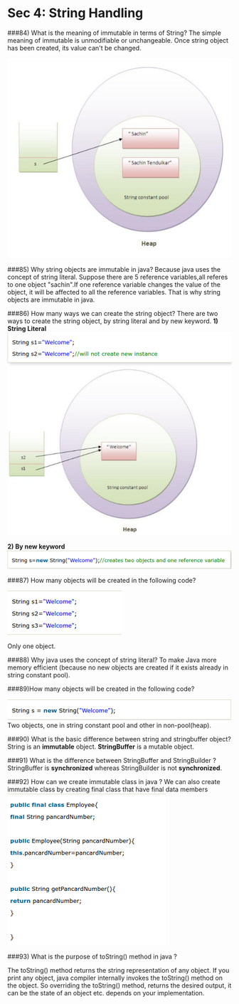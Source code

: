 # Sec 4: String Handling

###84) What is the meaning of immutable in terms of String?
The simple meaning of immutable is unmodifiable or unchangeable. Once string object has been created, its value can't be changed.

![](sec2_23.png)

###85) Why string objects are immutable in java?
Because java uses the concept of string literal. Suppose there are 5 reference variables,all referes to one object "sachin".If one reference variable changes the value of the object, it will be affected to all the reference variables. That is why string objects are immutable in java.


###86) How many ways we can create the string object?
There are two ways to create the string object, by string literal and by new keyword.
**1) String Literal**
![](sec2_24.png)

**2) By new keyword**
![](sec2_25.png)

###87) How many objects will be created in the following code?

![](sec2_26.png)

Only one object.


###88) Why java uses the concept of string literal?
To make Java more memory efficient (because no new objects are created if it exists already in string constant pool).

###89)How many objects will be created in the following code?

![](sec2_27.png)
Two objects, one in string constant pool and other in non-pool(heap).


###90) What is the basic difference between string and stringbuffer object?
String is an **immutable** object. **StringBuffer** is a mutable object.


###91) What is the difference between StringBuffer and StringBuilder ?
StringBuffer is **synchronized** whereas StringBuilder is not **synchronized**.


###92) How can we create immutable class in java ?
We can also create immutable class by creating final class that have final data members
![](sec2_28.png)


###93) What is the purpose of toString() method in java ?

The toString() method returns the string representation of any object. If you print any object, java compiler internally invokes the toString() method on the object. So overriding the toString() method, returns the desired output, it can be the state of an object etc. depends on your implementation.

